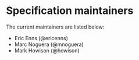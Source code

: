 Specification maintainers
=========================

The current maintainers are listed below:

* Eric Enns (@ericenns)
* Marc Noguera (@mnoguera)
* Mark Howison (@howison)
